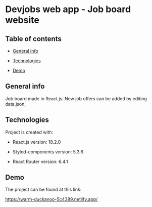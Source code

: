 # Devjobs web app - Job board website

## Table of contents

- [General info](#general-info)

- [Technologies](#technologies)

- [Demo](#demo)

## General info

Job board made in React.js. New job offers can be added by editing data.json,

## Technologies

Project is created with:

- React.js version: 18.2.0

- Styled-components version: 5.3.6

- React Router version: 6.4.1

## Demo

The project can be found at this link:

https://warm-duckanoo-5c4389.netlify.app/
